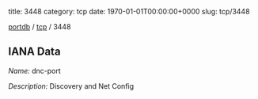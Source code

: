 title: 3448
category: tcp
date: 1970-01-01T00:00:00+0000
slug: tcp/3448

[portdb](/) / [tcp](/category/tcp.html) / 3448


## IANA Data

_Name:_ dnc-port

_Description:_ Discovery and Net Config

